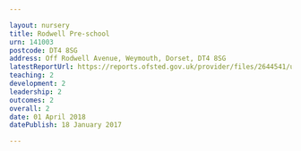 ```yaml
---

layout: nursery
title: Rodwell Pre-school
urn: 141003
postcode: DT4 8SG
address: Off Rodwell Avenue, Weymouth, Dorset, DT4 8SG
latestReportUrl: https://reports.ofsted.gov.uk/provider/files/2644541/urn/141003.pdf
teaching: 2
development: 2
leadership: 2
outcomes: 2
overall: 2
date: 01 April 2018 
datePublish: 18 January 2017

---
```

